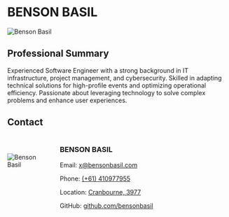 # BENSON BASIL

<div class="profile-pic-container">
    <img src="https://raw.githubusercontent.com/J-B-Computers/Benson_Basil/main/profile.jpeg" alt="Benson Basil" class="profile-pic">
</div>

<div class="section" id="summary">
    <h2>Professional Summary</h2>
    <p>Experienced Software Engineer with a strong background in IT infrastructure, project management, and cybersecurity. Skilled in adapting technical solutions for high-profile events and optimizing operational efficiency. Passionate about leveraging technology to solve complex problems and enhance user experiences.</p>
</div>

<!-- Include the rest of your content sections here -->

<div class="section" id="contact">
    <h2>Contact</h2>
    <div style="display: flex; align-items: center;">
        <div class="profile-pic-container" style="width: 100px; height: 100px; margin-right: 20px;">
            <img src="https://raw.githubusercontent.com/J-B-Computers/Benson_Basil/main/profile.jpeg" alt="Benson Basil" class="profile-pic">
        </div>
        <div>
            <h3 style="text-align: left;">BENSON BASIL</h3>
            <p>Email: <a href="mailto:x@bensonbasil.com">x@bensonbasil.com</a></p>
            <p>Phone: <a href="tel:+61410977955">(+61) 410977955</a></p>
            <p>Location: <a href="#" id="show-map">Cranbourne, 3977</a></p>
            <p>GitHub: <a href="https://github.com/bensonbasil" target="_blank">github.com/bensonbasil</a></p>
        </div>
    </div>
    <div id="map" class="map-container" style="display: none;"></div>
</div>